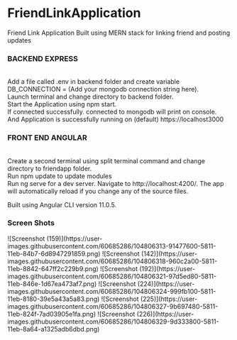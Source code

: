 # FriendLinkApplication
Friend Link Application Built using MERN stack for linking friend and posting updates


<h3>BACKEND EXPRESS </h3> </br>
Add a file called .env  in backend folder and create variable DB_CONNECTION = (Add your mongodb connection string here).</br>
Launch terminal and change directory to backend folder. </br>
Start the Application using npm start.</br>
If connected successfully. connected to mongodb will print on console.</br>
And Application is successfully running on (default) https://localhost3000</br>


<h3>FRONT END ANGULAR </h3></br>
Create a second terminal using split terminal command and change directory to friendapp folder. </br>
Run npm update to update modules</br>
Run ng serve for a dev server. Navigate to http://localhost:4200/. The app will automatically reload if you change any of the source files. </br>

Built using Angular CLI version 11.0.5.

<h3>Screen Shots</h3>
![Screenshot (159)](https://user-images.githubusercontent.com/60685286/104806313-91477600-5811-11eb-84b7-6d8947291859.png)
![Screenshot (142)](https://user-images.githubusercontent.com/60685286/104806318-960c2a00-5811-11eb-8842-647ff2c229b9.png)
![Screenshot (192)](https://user-images.githubusercontent.com/60685286/104806321-97d5ed80-5811-11eb-846e-1d67ea473af7.png)
![Screenshot (224)](https://user-images.githubusercontent.com/60685286/104806324-999fb100-5811-11eb-8180-39e5a43a5a83.png)
![Screenshot (225)](https://user-images.githubusercontent.com/60685286/104806327-9b697480-5811-11eb-824f-7ad03905e1fa.png)
![Screenshot (226)](https://user-images.githubusercontent.com/60685286/104806329-9d333800-5811-11eb-8a64-a1325adb6dbd.png)
